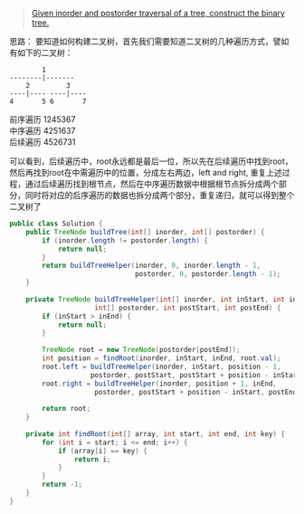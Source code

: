 > [Given inorder and postorder traversal of a tree, construct the binary tree.](https://oj.leetcode.com/problems/construct-binary-tree-from-inorder-and-postorder-traversal/)  

思路：
要知道如何构建二叉树，首先我们需要知道二叉树的几种遍历方式，譬如有如下的二叉树：
```
        1
--------|-------
    2         3
----|---- ----|----
4       5 6       7
```

前序遍历 1245367  
中序遍历 4251637  
后续遍历 4526731  

可以看到，后续遍历中，root永远都是最后一位，所以先在后续遍历中找到root，然后再找到root在中需遍历中的位置，分成左右两边，left and right, 重复上述过程，通过后续遍历找到根节点，然后在中序遍历数据中根据根节点拆分成两个部分，同时将对应的后序遍历的数据也拆分成两个部分，重复递归，就可以得到整个二叉树了


```java
public class Solution {
    public TreeNode buildTree(int[] inorder, int[] postorder) {
        if (inorder.length != postorder.length) {
            return null;
        }
        return buildTreeHelper(inorder, 0, inorder.length - 1, 
                               postorder, 0, postorder.length - 1);
    }
    
    private TreeNode buildTreeHelper(int[] inorder, int inStart, int inEnd, 
                     int[] postorder, int postStart, int postEnd) {
        if (inStart > inEnd) {
            return null;
        }
        
        TreeNode root = new TreeNode(postorder[postEnd]);
        int position = findRoot(inorder, inStart, inEnd, root.val);
        root.left = buildTreeHelper(inorder, inStart, position - 1, 
                    postorder, postStart, postStart + position - inStart - 1);
        root.right = buildTreeHelper(inorder, position + 1, inEnd,
                     postorder, postStart + position - inStart, postEnd - 1);
        
        return root;
    }
    
    private int findRoot(int[] array, int start, int end, int key) {
        for (int i = start; i <= end; i++) {
            if (array[i] == key) {
                return i;
            }
        }
        return -1;
    }
}
```